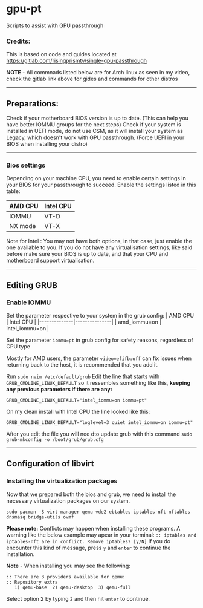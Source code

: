 # gpu-pt
Scripts to assist with GPU passthrough


### Credits:
This is based on code and guides located at https://gitlab.com/risingprismtv/single-gpu-passthrough

**NOTE** - All commnads listed below are for Arch linux as seen in my video, check the gitlab link above for gides and commands for other distros

---
## Preparations:
Check if your motherboard BIOS version is up to date. (This can help you have better IOMMU groups for the next steps)
Check if your system is installed in UEFI mode, do not use CSM, as it will install your system as Legacy, which doesn't work with GPU passthrough. (Force UEFI in your BIOS when installing your distro)

---
### Bios settings
Depending on your machine CPU, you need to enable certain settings in your BIOS for your passthrough to succeed. Enable the settings listed in this table:

| AMD CPU | Intel CPU |
|---------|-----------|
| IOMMU   | VT-D      |
| NX mode | VT-X      |

Note for Intel : You may not have both options, in that case, just enable the one available to you.
If you do not have any virtualisation settings, like said before make sure your BIOS is up to date, and that your CPU and motherboard support virtualisation.

---
## Editing GRUB
### Enable IOMMU

Set the parameter respective to your system in the grub config:
| AMD CPU      | Intel CPU     |
|--------------|---------------|
| amd_iommu=on | intel_iommu=on|

Set the parameter ```iommu=pt``` in grub config for safety reasons, regardless of CPU type

Mostly for AMD users, the parameter ```video=efifb:off``` can fix issues when returning back to the host, it is recommended that you add it.

Run ```sudo nvim /etc/default/grub```
Edit the line that starts with ```GRUB_CMDLINE_LINUX_DEFAULT``` so it ressembles something like this, **keeping any previous parameters if there are any:**
```
GRUB_CMDLINE_LINUX_DEFAULT="intel_iommu=on iommu=pt"
```
On my clean install with Intel CPU the line looked like this:
```
GRUB_CMDLINE_LINUX_DEFAULT="loglevel=3 quiet intel_iommu=on iommu=pt"
```

After you edit the file you will nee dto update grub with this command ```sudo grub-mkconfig -o /boot/grub/grub.cfg```

---
## Configuration of libvirt
### Installing the virtualization packages

Now that we prepared both the bios and grub, we need to install the necessary virtualization packages on our system.
```
sudo pacman -S virt-manager qemu vde2 ebtables iptables-nft nftables dnsmasq bridge-utils ovmf
```
**Please note:** Conflicts may happen when installing these programs.
A warning like the below example may apear in your terminal:
```:: iptables and iptables-nft are in conflict. Remove iptables? [y/N]```
If you do encounter this kind of message, press ```y``` and ```enter``` to continue the installation.

**Note** - When installing you may see the following:
```
:: There are 3 providers available for qemu:
:: Repository extra
   1) qemu-base  2) qemu-desktop  3) qemu-full
```
Select option 2 by typing ```2``` and then hit ```enter``` to continue.

